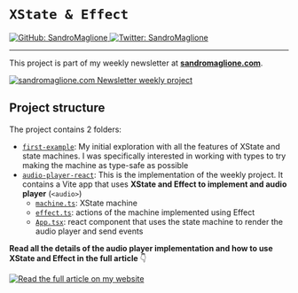# `XState & Effect`
<p>
  <a href="https://github.com/SandroMaglione">
    <img alt="GitHub: SandroMaglione" src="https://img.shields.io/github/followers/SandroMaglione?label=Follow&style=social" target="_blank" />
  </a>
  <a href="https://twitter.com/SandroMaglione">
    <img alt="Twitter: SandroMaglione" src="https://img.shields.io/twitter/follow/SandroMaglione.svg?style=social" target="_blank" />
  </a>
</p>

***

This project is part of my weekly newsletter at [**sandromaglione.com**](https://www.sandromaglione.com/newsletter?ref=Github&utm_medium=newsletter_project&utm_term=xstate&utm_term=effect).


<a href="https://www.sandromaglione.com/newsletter?ref=Github&utm_medium=newsletter_project&utm_term=xstate&utm_term=effect">
    <img alt="sandromaglione.com Newsletter weekly project" src="https://www.sandromaglione.com/static/images/newsletter_banner.webp" target="_blank" /> 
</a>

## Project structure
The project contains 2 folders:
- [`first-example`](./first-example/): My initial exploration with all the features of XState and state machines. I was specifically interested in working with types to try making the machine as type-safe as possible
- [`audio-player-react`](./audio-player-react/): This is the implementation of the weekly project. It contains a Vite app that uses **XState and Effect to implement and audio player** (`<audio>`)
  - [`machine.ts`](./audio-player-react/src/machine.ts): XState machine
  - [`effect.ts`](/audio-player-react/src/effect.ts): actions of the machine implemented using Effect
  - [`App.tsx`](/audio-player-react/src/App.tsx): react component that uses the state machine to render the audio player and send events


**Read all the details of the audio player implementation and how to use XState and Effect in the full article** 👇


<a href="https://www.sandromaglione.com/articles/getting-started-with-xstate-and-effect-audio-player?ref=Github&utm_medium=newsletter_project&utm_term=xstate&utm_term=effect">
    <img alt="Read the full article on my website" src="https://www.sandromaglione.com/api/image?title=Getting%20started%20with%20XState%20and%20Effect%20-%20Audio%20Player&publishedAt=2023-12-20" target="_blank" /> 
</a>
